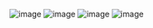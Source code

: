 ![image](https://github.com/LarionovDaniil/Wb_SberMarket_parsing/assets/110013254/ff702282-78cf-4cf2-8781-136bcef92ad6)
![image](https://github.com/LarionovDaniil/Wb_SberMarket_parsing/assets/110013254/c703acd2-ef2d-4791-a4a4-bcae83028cf7)
![image](https://github.com/LarionovDaniil/Wb_SberMarket_parsing/assets/110013254/5ce59708-a248-440d-af8e-ee3304f515ae)
![image](https://github.com/LarionovDaniil/Wb_SberMarket_parsing/assets/110013254/d0844121-1cb3-41b6-a5fe-5e335f91de0f)

